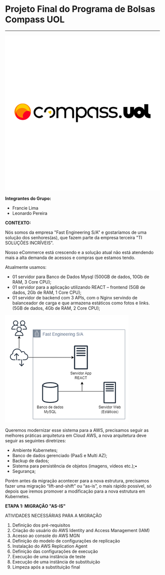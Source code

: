 # Projeto Final do Programa de Bolsas Compass UOL
___
  ![logo-compass](./assets/LogoCompassUol.png)

**Integrantes do Grupo:**
* Francie Lima
* Leonardo Pereira

**CONTEXTO:**

Nós somos da empresa "Fast Engineering S/A" e gostaríamos de uma solução dos senhores(as), que fazem parte da empresa terceira "TI SOLUÇÕES INCRÍVEIS".

Nosso eCommerce está crescendo e a solução atual não está atendendo mais a alta demanda de acessos e compras que estamos tendo.

Atualmente usamos:
* 01 servidor para Banco de Dados Mysql (500GB de dados, 10Gb de RAM, 3 Core CPU);
* 01 servidor para a aplicação utilizando REACT – frontend (5GB de dados, 2Gb de RAM, 1 Core CPU);
* 01 servidor de backend com 3 APIs, com o Nginx servindo de balanceador de carga e que armazena estáticos como fotos e links. (5GB de dados, 4Gb de RAM, 2 Core CPU);

![situação atual](./assets/ArquiteturaAtual.png)

Queremos modernizar esse sistema para a AWS, precisamos seguir as melhores práticas arquitetura em Cloud AWS, a nova arquitetura deve seguir as seguintes diretrizes:

* Ambiente Kubernetes;
* Banco de dados gerenciado (PaaS e Multi AZ);
* Backup de dados;
* Sistema para persistência de objetos (imagens, vídeos etc.);•
* Segurança;

Porém antes da migração acontecer para a nova estrutura, precisamos fazer uma migração “lift-and-shift” ou “as-is”, o mais rápido possível, só depois que iremos promover a modificação para a nova estrutura em Kubernetes.

**ETAPA 1: MIGRAÇÃO "AS-IS"**

ATIVIDADES NECESSÁRIAS PARA A MIGRAÇÃO

1. Definição dos pré-requisitos
2. Criação do usuário do AWS Identity and Access Management (IAM)
3. Acesso ao console do AWS MGN
4. Definição do modelo de configurações de replicação
5. Instalação do AWS Replication Agent
6. Definição das configurações de execução
7. Execução de uma instância de teste
8. Execução de uma instância de substituição
9. Limpeza após a substituição final

